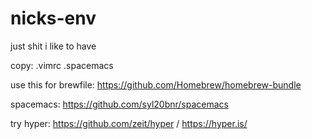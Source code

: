 # nicks-env
just shit i like to have

copy: .vimrc .spacemacs

use this for brewfile:
https://github.com/Homebrew/homebrew-bundle

spacemacs:
https://github.com/syl20bnr/spacemacs

try hyper: https://github.com/zeit/hyper / https://hyper.is/
